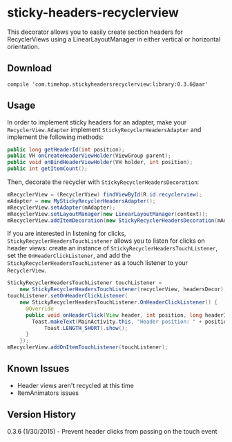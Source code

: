sticky-headers-recyclerview
===========================

This decorator allows you to easily create section headers for RecyclerViews using a
LinearLayoutManager in either vertical or horizontal orientation.

Download
--------

    compile 'com.timehop.stickyheadersrecyclerview:library:0.3.6@aar'

Usage
-----

In order to implement sticky headers for an adapter, make your `RecyclerView.Adapter` implement `StickyRecyclerHeadersAdapter` and implement the following methods:
```java
public long getHeaderId(int position);
public VH onCreateHeaderViewHolder(ViewGroup parent);
public void onBindHeaderViewHolder(VH holder, int position);
public int getItemCount();
```
Then, decorate the recycler with `StickyRecyclerHeadersDecoration`:
```java
mRecyclerView = (RecyclerView) findViewById(R.id.recyclerview);
mAdapter = new MyStickyRecyclerHeadersAdapter();
mRecyclerView.setAdapter(mAdapter);
mRecyclerView.setLayoutManager(new LinearLayoutManager(context));
mRecyclerView.addItemDecoration(new StickyRecyclerHeadersDecoration(mAdapter));
```

If you are interested in listening for clicks, `StickyRecyclerHeadersTouchListener` allows you to listen for clicks on header views: create an instance of `StickyRecyclerHeadersTouchListener`, set the `OnHeaderClickListener`,
and add the `StickyRecyclerHeadersTouchListener` as a touch listener to your `RecyclerView`.

```java
StickyRecyclerHeadersTouchListener touchListener =
    new StickyRecyclerHeadersTouchListener(recyclerView, headersDecor);
touchListener.setOnHeaderClickListener(
    new StickyRecyclerHeadersTouchListener.OnHeaderClickListener() {
      @Override
      public void onHeaderClick(View header, int position, long headerId) {
        Toast.makeText(MainActivity.this, "Header position: " + position + ", id: " + headerId,
            Toast.LENGTH_SHORT).show();
      }
    });
mRecyclerView.addOnItemTouchListener(touchListener);
```

Known Issues
------------

* Header views aren't recycled at this time
* ItemAnimators issues

Version History
---------------
0.3.6 (1/30/2015) - Prevent header clicks from passing on the touch event
